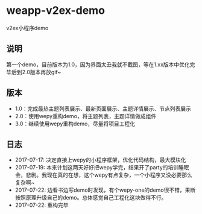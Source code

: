 # weapp-v2ex-demo
v2ex小程序demo

## 说明

第一个demo，目前版本为1.0，因为界面太丑我就不截图，等在1.xx版本中优化完毕后到2.0版本再放gif~

## 版本

- 1.0：完成最热主题列表展示、最新页面展示、主题详情展示、节点列表展示
- 2.0：使用wepy重构demo，将主题列表，主题详情做成组件
- 3.0：继续使用wepy重构demo，尽量将项目工程化

## 日志

- 2017-07-17: 决定直接上wepy的小程序框架，优化代码结构，最大模块化
- 2017-07-19: 本来计划这两天好好把wepy学完，结果开了party的培训睡眠会，悲剧。我现在真的在想，这个wepy有点复杂，一个小程序又没必要那么复杂啊~
- 2017-07-22: 边看书边写demo时发现，有个wepy-one的demo很不错，果断按照原理升级自己的demo。总体感觉自己工程化这块做得不行。
- 2017-07-22: 重构完毕
